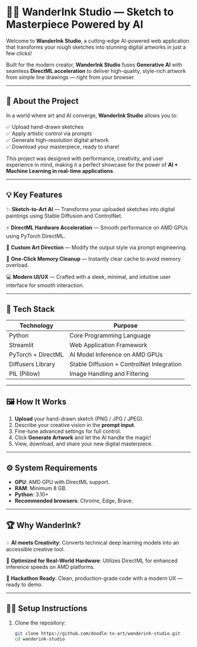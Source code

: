 # 🧠🎨 **WanderInk Studio — Sketch to Masterpiece Powered by AI**

Welcome to **WanderInk Studio**, a cutting-edge AI-powered web application that transforms your rough sketches into stunning digital artworks in just a few clicks!

Built for the modern creator, **WanderInk Studio** fuses **Generative AI** with seamless **DirectML acceleration** to deliver high-quality, style-rich artwork from simple line drawings — right from your browser.

---

## 🚀 **About the Project**

In a world where art and AI converge, **WanderInk Studio** allows you to:

✅ Upload hand-drawn sketches  
✅ Apply artistic control via prompts  
✅ Generate high-resolution digital artwork  
✅ Download your masterpiece, ready to share!

This project was designed with performance, creativity, and user experience in mind, making it a perfect showcase for the power of **AI + Machine Learning in real-time applications**.

---

## 💡 **Key Features**

✨ **Sketch-to-Art AI** — Transforms your uploaded sketches into digital paintings using Stable Diffusion and ControlNet.

⚡️ **DirectML Hardware Acceleration** — Smooth performance on AMD GPUs using PyTorch DirectML.

🎨 **Custom Art Direction** — Modify the output style via prompt engineering.

🧹 **One-Click Memory Cleanup** — Instantly clear cache to avoid memory overload.

💻 **Modern UI/UX** — Crafted with a sleek, minimal, and intuitive user interface for smooth interaction.

---

## 🔬 **Tech Stack**

| Technology            | Purpose                                    |
|-----------------------|--------------------------------------------|
| Python                | Core Programming Language                 |
| Streamlit             | Web Application Framework                 |
| PyTorch + DirectML    | AI Model Inference on AMD GPUs            |
| Diffusers Library     | Stable Diffusion + ControlNet Integration |
| PIL (Pillow)          | Image Handling and Filtering              |

---

## 🖼️ **How It Works**

1. **Upload** your hand-drawn sketch (PNG / JPG / JPEG).
2. Describe your creative vision in the **prompt input**.
3. Fine-tune advanced settings for full control.
4. Click **Generate Artwork** and let the AI handle the magic!
5. View, download, and share your new digital masterpiece.

---

## ⚙️ **System Requirements**

- **GPU**: AMD GPU with DirectML support.
- **RAM**: Minimum 8 GB.
- **Python**: 3.10+
- **Recommended browsers**: Chrome, Edge, Brave.

---

## 🏆 **Why WanderInk?**

💡 **AI meets Creativity**: Converts technical deep learning models into an accessible creative tool.

🧠 **Optimized for Real-World Hardware**: Utilizes DirectML for enhanced inference speeds on AMD platforms.

🌟 **Hackathon Ready**: Clean, production-grade code with a modern UX — ready to demo.

---

## 🧑‍💻 **Setup Instructions**

1. Clone the repository:
   ```bash
   git clone https://github.com/doodle-to-art/wanderink-studio.git
   cd wanderink-studio
